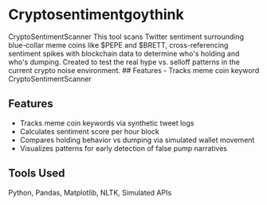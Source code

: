 # Cryptosentimentgoythink
CryptoSentimentScanner  This tool scans Twitter sentiment surrounding blue-collar meme coins like $PEPE and $BRETT, cross-referencing sentiment spikes with blockchain data to determine who's holding and who's dumping. Created to test the real hype vs. selloff patterns in the current crypto noise environment.  ## Features - Tracks meme coin keyword
CryptoSentimentScanner

## Features
- Tracks meme coin keywords via synthetic tweet logs
- Calculates sentiment score per hour block
- Compares holding behavior vs dumping via simulated wallet movement
- Visualizes patterns for early detection of false pump narratives

## Tools Used
Python, Pandas, Matplotlib, NLTK, Simulated APIs
